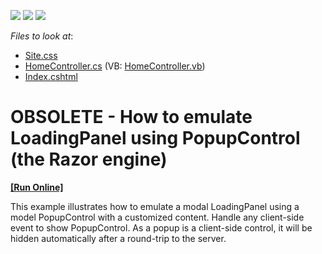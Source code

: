 <!-- default badges list -->
![](https://img.shields.io/endpoint?url=https://codecentral.devexpress.com/api/v1/VersionRange/134060161/14.1.3%2B)
[![](https://img.shields.io/badge/Open_in_DevExpress_Support_Center-FF7200?style=flat-square&logo=DevExpress&logoColor=white)](https://supportcenter.devexpress.com/ticket/details/E3616)
[![](https://img.shields.io/badge/📖_How_to_use_DevExpress_Examples-e9f6fc?style=flat-square)](https://docs.devexpress.com/GeneralInformation/403183)
<!-- default badges end -->
<!-- default file list -->
*Files to look at*:

* [Site.css](./CS/LoadingPanelEmulation/Content/Site.css)
* [HomeController.cs](./CS/LoadingPanelEmulation/Controllers/HomeController.cs) (VB: [HomeController.vb](./VB/LoadingPanelEmulation/Controllers/HomeController.vb))
* [Index.cshtml](./CS/LoadingPanelEmulation/Views/Home/Index.cshtml)
<!-- default file list end -->
# OBSOLETE - How to emulate LoadingPanel using PopupControl (the Razor engine)
<!-- run online -->
**[[Run Online]](https://codecentral.devexpress.com/e3616)**
<!-- run online end -->


<p>This example illustrates how to emulate a modal LoadingPanel using a model PopupControl with a customized content. Handle any client-side event to show PopupControl. As a popup is a client-side control, it will be hidden automatically after a round-trip to the server.</p>

<br/>


